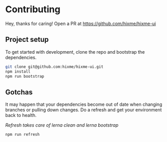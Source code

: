 # Contributing

Hey, thanks for caring!
Open a PR at https://github.com/hixme/hixme-ui

## Project setup

To get started with development, clone the repo and bootstrap the
dependencies.

```bash
git clone git@github.com:hixme/hixme-ui.git
npm install
npm run bootstrap
```

## Gotchas

It may happen that your dependencies become out of date when changing branches
or pulling down changes. Do a refresh and get your environment back to health.

*Refresh takes care of lerna clean and lerna bootstrap*
```bash
npm run refresh
```

